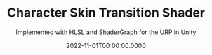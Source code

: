 ---
date: '2022-11-01T00:00:00.0000'
videosNames:
  - 12.mp4
imagesNames:
  - 11.jpg
  - 10.jpg
  - 9.jpg
  - 8.jpg
  - 7.jpg
  - 6.jpg
  - 5.jpg
  - 4.jpg
  - 3.jpg
  - 2.jpg
  - 1.jpg
youtubeVideoIds:
  - zwd65lGYHDs
title: Character Skin Transition Shader
subtitle: Implemented with HLSL and ShaderGraph for the URP in Unity
implementationDetails:
  - Creating alternative textures in Affinity Photo.
  - Using Shader Graph to setup a Lit Shader Graph, to benefit from the Lighting
    Model to use Metallic, Smoothness and Emission.
  - Create a reusable Sub Graph in Shader Graph, to transition the Main Texture
    and the Emission Texture.
  - Custom Function node using an HLSL function to transition between two
    textures, given a threshold position and width.
  - Use HDR to be able to define intensity for the threshold band.
  - Post Processing Bloom effect to pick up the threshold band and generate a
    Glow effect.
  - Manual Fresnel effect in a custom Unlit Shader using Cg.
  - Fresnel achieved by doing the dot multiplication between the World Normal of
    the Fragment and the View Dir in World Space.
  - C# Script to pass the position of the Scanner object to the Material holding
    the Shader, so it can move the threshold up and down.
tags:
  - Shader Graph
  - ShaderLab
  - URP
  - Vertex Shader
  - Fragment Shader
technology: UnityEngine
category: Shaders
---